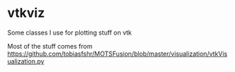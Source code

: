 # vtkviz
Some classes I use for plotting stuff on vtk

Most of the stuff comes from https://github.com/tobiasfshr/MOTSFusion/blob/master/visualization/vtkVisualization.py
